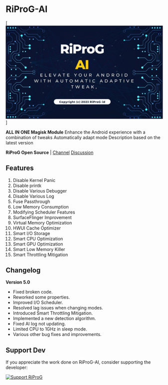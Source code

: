 # RiProG-AI

[![RiProG-AI Banner](https://raw.githubusercontent.com/RiProG-id/RiProG-AI/main/banner.jpg)]

**ALL IN ONE Magisk Module**
Enhance the Android experience with a combination of tweaks
Automatically adapt mode
Description based on the latest version

**RiProG Open Source** | [Channel](https://t.me/RiOpSo) [Discussion](https://t.me/RiOpSoDisc)

## Features

1. Disable Kernel Panic
2. Disable printk
3. Disable Various Debugger
4. Disable Various Log
5. Fuse Passthrough
6. Low Memory Consumption
7. Modifying Scheduler Features
8. SurfaceFlinger Improvement
9. Virtual Memory Optimization
10. HWUI Cache Optimizer
11. Smart I/O Storage
12. Smart CPU Optimization
13. Smart GPU Optimization
14. Smart Low Memory Killer
16. Smart Throttling Mitigation

## Changelog

**Version 5.0**

- Fixed broken code.
- Reworked some properties.
- Improved I/O Scheduler.
- Resolved lag issues when changing modes.
- Introduced Smart Throttling Mitigation.
- Implemented a new detection algorithm.
- Fixed AI log not updating.
- Limited CPU to 1GHz in sleep mode.
- Various other bug fixes and improvements.

## Support Dev

If you appreciate the work done on RiProG-AI, consider supporting the developer:

[![Support RiProG](https://img.shields.io/badge/Support%20Dev-Saweria-brightgreen)](https://saweria.co/RiProG)
